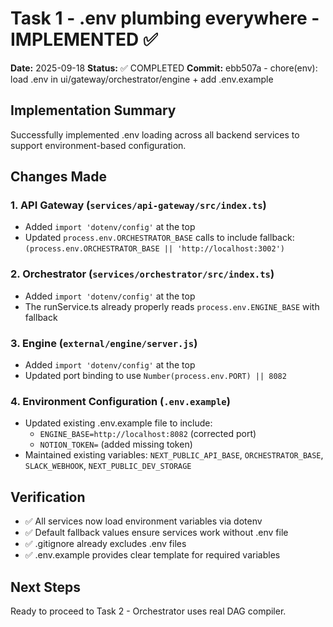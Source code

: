 # Task 1 - .env plumbing everywhere - IMPLEMENTED ✅

**Date:** 2025-09-18
**Status:** ✅ COMPLETED
**Commit:** ebb507a - chore(env): load .env in ui/gateway/orchestrator/engine + add .env.example

## Implementation Summary

Successfully implemented .env loading across all backend services to support environment-based configuration.

## Changes Made

### 1. API Gateway (`services/api-gateway/src/index.ts`)
- Added `import 'dotenv/config'` at the top
- Updated `process.env.ORCHESTRATOR_BASE` calls to include fallback: `(process.env.ORCHESTRATOR_BASE || 'http://localhost:3002')`

### 2. Orchestrator (`services/orchestrator/src/index.ts`)
- Added `import 'dotenv/config'` at the top
- The runService.ts already properly reads `process.env.ENGINE_BASE` with fallback

### 3. Engine (`external/engine/server.js`)
- Added `import 'dotenv/config'` at the top
- Updated port binding to use `Number(process.env.PORT) || 8082`

### 4. Environment Configuration (`.env.example`)
- Updated existing .env.example file to include:
  - `ENGINE_BASE=http://localhost:8082` (corrected port)
  - `NOTION_TOKEN=` (added missing token)
- Maintained existing variables: `NEXT_PUBLIC_API_BASE`, `ORCHESTRATOR_BASE`, `SLACK_WEBHOOK`, `NEXT_PUBLIC_DEV_STORAGE`

## Verification

- ✅ All services now load environment variables via dotenv
- ✅ Default fallback values ensure services work without .env file
- ✅ .gitignore already excludes .env files
- ✅ .env.example provides clear template for required variables

## Next Steps

Ready to proceed to Task 2 - Orchestrator uses real DAG compiler.